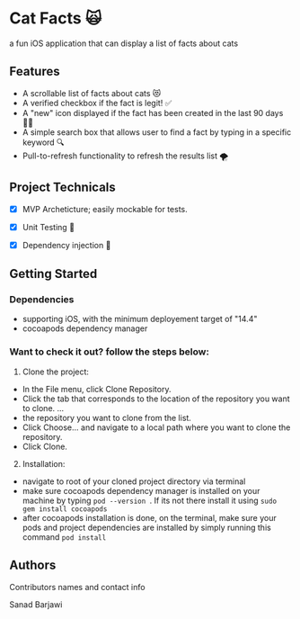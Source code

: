 # Cat Facts 🙀

a fun iOS application that can display a list of facts about cats

## Features

* A scrollable list of facts about cats 😻
* A verified checkbox if the fact is legit! ✅
* A "new" icon displayed if the fact has been created in the last 90 days 🙌🏼
* A simple search box that allows user to find a fact by typing in a specific keyword 🔍
* Pull-to-refresh functionality to refresh the results list 🌪

## Project Technicals

- [x] MVP Archeticture; easily mockable for tests.
- [x] Unit Testing 🧪
- [x] Dependency injection 💉


## Getting Started

### Dependencies

* supporting iOS, with the minimum deployement target of "14.4"
* cocoapods dependency manager

### Want to check it out? follow the steps below:
1. Clone the project:
* In the File menu, click Clone Repository.
* Click the tab that corresponds to the location of the repository you want to clone. ...
* the repository you want to clone from the list.
* Click Choose... and navigate to a local path where you want to clone the repository.
* Click Clone.

2. Installation:
* navigate to root of your cloned project directory via terminal
* make sure cocoapods dependency manager is installed on your machine by typing ```pod --version ```. If its not there install it using ```sudo gem install cocoapods```
* after cocoapods installation is done, on the terminal, make sure your pods and project dependencies are installed by simply running this command ```pod install```



## Authors

Contributors names and contact info

Sanad Barjawi


